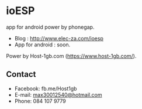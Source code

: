 # ioESP
app for android power by phonegap.

- Blog : http://www.elec-za.com/ioesp
- App for android : soon.

Power by Host-1gb.com (https://www.host-1gb.com/).

## Contact
* Facebook: fb.me/Host1gb
* E-mail: max30012540@hotmail.com
* Phone: 084 107 9779
